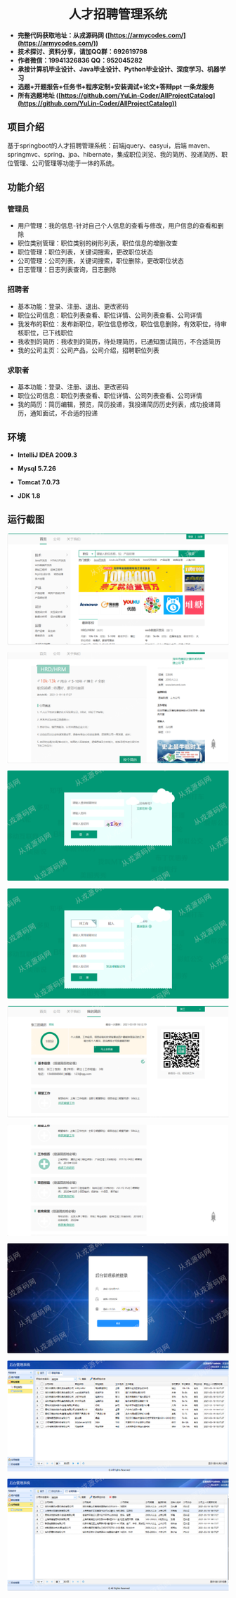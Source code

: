 <p><h1 align="center">人才招聘管理系统</h1></p>

- <b>完整代码获取地址：从戎源码网 ([https://armycodes.com/](https://armycodes.com/))</b>
- <b>技术探讨、资料分享，请加QQ群：692619798</b> 
- <b>作者微信：19941326836  QQ：952045282</b> 
- <b>承接计算机毕业设计、Java毕业设计、Python毕业设计、深度学习、机器学习</b>
- <b>选题+开题报告+任务书+程序定制+安装调试+论文+答辩ppt 一条龙服务</b>
- <b>所有选题地址 ([https://github.com/YuLin-Coder/AllProjectCatalog](https://github.com/YuLin-Coder/AllProjectCatalog)) </b>

## 项目介绍
基于springboot的人才招聘管理系统：前端jquery、easyui，后端 maven、springmvc、spring、jpa、hibernate，集成职位浏览、我的简历、投递简历、职位管理、公司管理等功能于一体的系统。

## 功能介绍

### 管理员

- 用户管理：我的信息-针对自己个人信息的查看与修改，用户信息的查看和删除
- 职位类别管理：职位类别的树形列表，职位信息的增删改查
- 职位管理：职位列表，关键词搜索，更改职位状态
- 公司管理：公司列表，关键词搜索，职位删除，更改职位状态
- 日志管理：日志列表查询，日志删除

### 招聘者

- 基本功能：登录、注册、退出、更改密码
- 职位公司信息：职位列表查看、职位详情、公司列表查看、公司详情
- 我发布的职位：发布新职位，职位信息修改，职位信息删除，有效职位，待审核职位，已下线职位
- 我收到的简历：我收到的简历，待处理简历，已通知面试简历，不合适简历
- 我的公司主页：公司产品，公司介绍，招聘职位列表

### 求职者

- 基本功能：登录、注册、退出、更改密码
- 职位公司信息：职位列表查看、职位详情、公司列表查看、公司详情
- 我的简历：简历编辑，预览，简历投递，我投递简历历史列表，成功投递简历，通知面试，不合适的投递

## 环境

- <b>IntelliJ IDEA 2009.3</b>

- <b>Mysql 5.7.26</b>

- <b>Tomcat 7.0.73</b>

- <b>JDK 1.8</b>


## 运行截图
![](screenshot/1.png)

![](screenshot/2.png)

![](screenshot/3.png)

![](screenshot/4.png)

![](screenshot/5.png)

![](screenshot/6.png)

![](screenshot/7.png)

![](screenshot/8.png)

![](screenshot/9.png)
